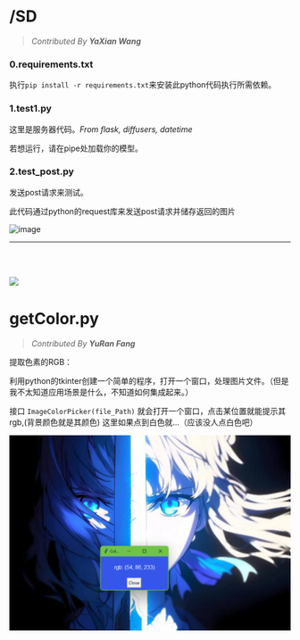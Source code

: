 # /SD

> *Contributed By **YaXian Wang***

### 0.requirements.txt

执行```pip install -r requirements.txt```来安装此python代码执行所需依赖。

### 1.test1.py

这里是服务器代码。*From flask, diffusers, datetime*

若想运行，请在pipe处加载你的模型。

### 2.test_post.py

发送post请求来测试。

此代码通过python的request库来发送post请求并储存返回的图片

![image](https://github.com/user-attachments/assets/673d3967-e855-40b9-a5f9-39c56266da1a)

---

<br><br>

![](C:\Users\86133\Desktop\24-25深大\岗位实践\Project\Myproject\imgs\test.png)



# getColor.py

> *Contributed By **YuRan Fang***

提取色素的RGB：

利用python的tkinter创建一个简单的程序，打开一个窗口，处理图片文件。（但是我不太知道应用场景是什么，不知道如何集成起来。）

接口 `ImageColorPicker(file_Path)` 就会打开一个窗口，点击某位置就能提示其rgb,(背景颜色就是其颜色)  这里如果点到白色就...（应该没人点白色吧）

![image-20241104154446332](https://raw.githubusercontent.com/Rosewwwfr/blog-imgs/main/blog/image-20241104154446332.png)

